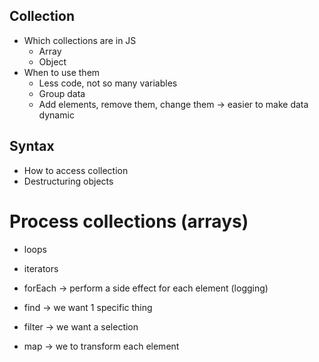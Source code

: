 ## Collection

- Which collections are in JS
  - Array
  - Object
- When to use them
  - Less code, not so many variables
  - Group data
  - Add elements, remove them, change them -> easier to make data dynamic

## Syntax

- How to access collection
- Destructuring objects

# Process collections (arrays)

- loops
- iterators

- forEach -> perform a side effect for each element (logging)
- find -> we want 1 specific thing
- filter -> we want a selection
- map -> we to transform each element
